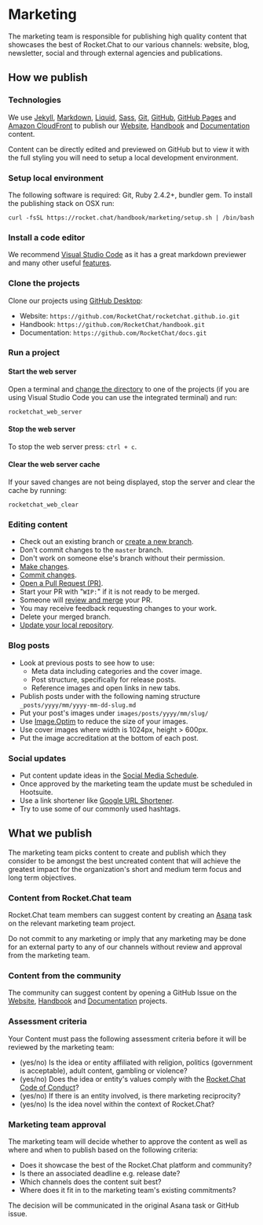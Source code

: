 # Marketing

The marketing team is responsible for publishing high quality content that showcases the best of Rocket.Chat to our various channels: website, blog, newsletter, social and through external agencies and publications.

## How we publish

### Technologies

We use
[Jekyll](https://jekyllrb.com/),
[Markdown](https://guides.github.com/features/mastering-markdown/),
[Liquid](https://shopify.github.io/liquid/),
[Sass](http://sass-lang.com/documentation/),
[Git](https://git-scm.com/doc),
[GitHub](https://help.github.com),
[GitHub Pages](https://pages.github.com/) and
[Amazon CloudFront](https://aws.amazon.com/cloudfront/) to publish our
[Website](https://github.com/RocketChat/rocketchat.github.io),
[Handbook](https://github.com/RocketChat/handbook) and
[Documentation](https://github.com/RocketChat/docs) content.

Content can be directly edited and previewed on GitHub but to view it with the full styling you will need to setup a local development environment.

### Setup local environment

The following software is required: Git, Ruby 2.4.2+, bundler gem. To install the publishing stack on OSX run:

```
curl -fsSL https://rocket.chat/handbook/marketing/setup.sh | /bin/bash
```

### Install a code editor

We recommend [Visual Studio Code](https://code.visualstudio.com/) as it has a great markdown previewer and many other useful [features](https://code.visualstudio.com/docs).

### Clone the projects

Clone our projects using [GitHub Desktop](https://services.github.com/on-demand/github-desktop/clone-repository-github-desktop):

- Website: `https://github.com/RocketChat/rocketchat.github.io.git`
- Handbook: `https://github.com/RocketChat/handbook.git`
- Documentation: `https://github.com/RocketChat/docs.git`

### Run a project

#### Start the web server

Open a terminal and [change the directory](https://learn.co/lessons/bash-navigation-osx) to one of the projects (if you are using Visual Studio Code you can use the integrated terminal) and run:

```
rocketchat_web_server
```

#### Stop the web server

To stop the web server press: `ctrl + c`.

#### Clear the web server cache

If your saved changes are not being displayed, stop the server and clear the cache by running:

```
rocketchat_web_clear
```

### Editing content

- Check out an existing branch or [create a new branch](https://services.github.com/on-demand/github-desktop/create-branches-github-desktop).
- Don't commit changes to the `master` branch.
- Don't work on someone else's branch without their permission.
- [Make changes](https://services.github.com/on-demand/github-desktop/make-changes-github-desktop).
- [Commit changes](https://services.github.com/on-demand/github-desktop/add-commits-github-desktop).
- [Open a Pull Request (PR)](https://services.github.com/on-demand/github-desktop/pull-request-github-desktop).
- Start your PR with "`WIP:`" if it is not ready to be merged.
- Someone will [review and merge](https://services.github.com/on-demand/github-desktop/merge-pull-request-showcase) your PR.
- You may receive feedback requesting changes to your work.
- Delete your merged branch.
- [Update your local repository](https://services.github.com/on-demand/github-desktop/push-with-github-desktop).

### Blog posts

- Look at previous posts to see how to use:
    - Meta data including categories and the cover image.
    - Post structure, specifically for release posts.
    - Reference images and open links in new tabs.
- Publish posts under with the following naming structure `_posts/yyyy/mm/yyyy-mm-dd-slug.md`
- Put your post's images under `images/posts/yyyy/mm/slug/`
- Use [Image.Optim](https://imageoptim.com/mac) to reduce the size of your images.
- Use cover images where width is 1024px,  height > 600px.
- Put the image accreditation at the bottom of each post.

### Social updates

- Put content update ideas in the [Social Media Schedule](https://docs.google.com/spreadsheets/d/1qIVBC0fUMCBfzRJK2TQA5K0m_gWZc5rNnPsGemZSUxE/edit?usp=sharing).
- Once approved by the marketing team the update must be scheduled in Hootsuite.
- Use a link shortener like [Google URL Shortener](https://goo.gl).
- Try to use some of our commonly used hashtags.

## What we publish

The marketing team picks content to create and publish which they consider to be amongst the best uncreated content that will achieve the greatest impact for the organization's short and medium term focus and long term objectives.

### Content from Rocket.Chat team

Rocket.Chat team members can suggest content by creating an [Asana](https://app.asana.com) task on the relevant marketing team project.

Do not commit to any marketing or imply that any marketing may be done for an external party to any of our channels without review and approval from the marketing team.

### Content from the community

The community can suggest content by opening a GitHub Issue on the [Website](https://github.com/RocketChat/rocketchat.github.io/issues), [Handbook](https://github.com/RocketChat/handbook/issues) and [Documentation](https://github.com/RocketChat/docs/issues) projects.

### Assessment criteria

Your Content must pass the following assessment criteria before it will be reviewed by the marketing team:

- (yes/no) Is the idea or entity affiliated with religion, politics (government is acceptable), adult content, gambling or violence?
- (yes/no)  Does the idea or entity's values comply with the [Rocket.Chat Code of Conduct](https://github.com/RocketChat/rocket.chat/blob/master/CODE_OF_CONDUCT.md)?
- (yes/no) If there is an entity involved, is there marketing reciprocity?
- (yes/no) Is the idea novel within the context of Rocket.Chat?

### Marketing team approval

The marketing team will decide whether to approve the content as well as where and when to publish based on the following criteria:

- Does it showcase the best of the Rocket.Chat platform and community?
- Is there an associated deadline e.g. release date?
- Which channels does the content suit best?
- Where does it fit in to the marketing team's existing commitments?

The decision will be communicated in the original Asana task or GitHub issue.
